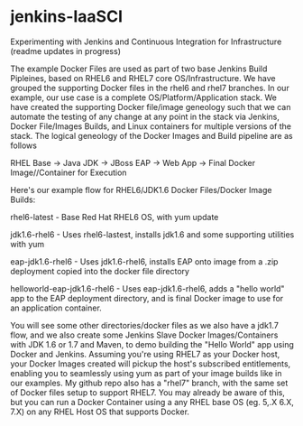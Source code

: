 # jenkins-IaaSCI
Experimenting with Jenkins and Continuous Integration for Infrastructure (readme updates in progress)

The example Docker Files are used as part of two base Jenkins Build Pipleines, based on RHEL6 and RHEL7 core OS/Infrastructure.  We have grouped the supporting Docker files in the rhel6 and rhel7 branches.  In our example, our use case is a complete OS/Platform/Application stack.  We have created the supporting Docker file/image geneology such that we can automate the testing of any change at any point in the stack via Jenkins, Docker File/Images Builds, and Linux containers for multiple versions of the stack.  The logical geneology of the Docker Images and Build pipeline are as follows

RHEL Base -\> Java JDK -\> JBoss EAP -\> Web App -\> Final Docker Image//Container for Execution

Here's our example flow for RHEL6/JDK1.6 Docker Files/Docker Image Builds:

rhel6-latest - Base Red Hat RHEL6 OS, with yum update

jdk1.6-rhel6 - Uses rhel6-lastest, installs jdk1.6 and some supporting utilities with yum

eap-jdk1.6-rhel6 - Uses jdk1.6-rhel6, installs EAP onto image from a .zip deployment copied into the docker file directory

helloworld-eap-jdk1.6-rhel6 - Uses eap-jdk1.6-rhel6, adds a "hello world" app to the EAP deployment directory, and is final Docker image to use for an application container.

 

You will see some other directories/docker files as we also have a jdk1.7 flow, and we also create some Jenkins Slave Docker Images/Containers with JDK 1.6 or 1.7 and Maven, to demo building the "Hello World" app using Docker and Jenkins.   Assuming you're using RHEL7 as your Docker host, your Docker Images created will pickup the host's subscribed entitlements, enabling you to seamlessly using yum as part of your image builds like in our examples.   My github repo also has a "rhel7" branch, with the same set of Docker files setup to support RHEL7.   You may already be aware of this, but you can run a Docker Container using a any RHEL base OS (eg. 5,.X 6.X, 7.X) on any RHEL Host OS that supports Docker.

